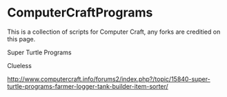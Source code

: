 ComputerCraftPrograms
=====================

This is a collection of scripts for Computer Craft, any forks are creditied on this page. 

Super Turtle Programs

Clueless

http://www.computercraft.info/forums2/index.php?/topic/15840-super-turtle-programs-farmer-logger-tank-builder-item-sorter/

